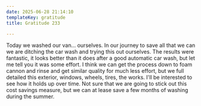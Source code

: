 ```yaml
---
date: 2025-06-28 21:14:10
templateKey: gratitude
title: Gratitude 233

---
```



Today we washed our van... ourselves. In our journey to save all that we can we
are ditching the car wash and trying this out ourselves.  The results were
fantastic, it looks better than it does after a good automatic car wash, but
let me tell you it was some effort.  I think we can get the process down to
foam cannon and rinse and get similar quality for much less effort, but we full
detailed this exterior, windows, wheels, tires, the works.  I'll be interested
to see how it holds up over time.  Not sure that we are going to stick out this
cost savings measure, but we can at lease save a few months of washing during
the summer.
